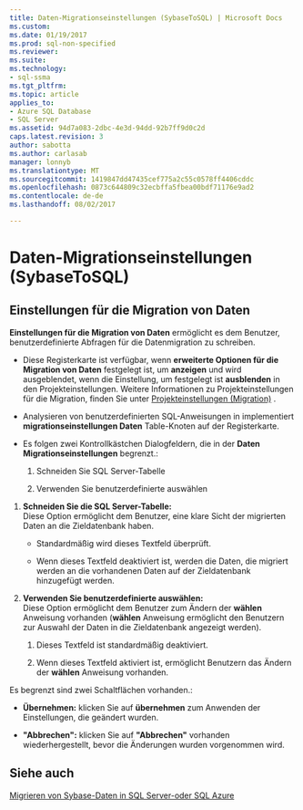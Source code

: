 ```yaml
---
title: Daten-Migrationseinstellungen (SybaseToSQL) | Microsoft Docs
ms.custom: 
ms.date: 01/19/2017
ms.prod: sql-non-specified
ms.reviewer: 
ms.suite: 
ms.technology:
- sql-ssma
ms.tgt_pltfrm: 
ms.topic: article
applies_to:
- Azure SQL Database
- SQL Server
ms.assetid: 94d7a083-2dbc-4e3d-94dd-92b7ff9d0c2d
caps.latest.revision: 3
author: sabotta
ms.author: carlasab
manager: lonnyb
ms.translationtype: MT
ms.sourcegitcommit: 1419847dd47435cef775a2c55c0578ff4406cddc
ms.openlocfilehash: 0873c644809c32ecbffa5fbea00bdf71176e9ad2
ms.contentlocale: de-de
ms.lasthandoff: 08/02/2017

---
```

# <a name="data-migration-settings-sybasetosql"></a>Daten-Migrationseinstellungen (SybaseToSQL)
  
## <a name="data-migration-settings"></a>Einstellungen für die Migration von Daten  
**Einstellungen für die Migration von Daten** ermöglicht es dem Benutzer, benutzerdefinierte Abfragen für die Datenmigration zu schreiben.  
  
-   Diese Registerkarte ist verfügbar, wenn **erweiterte Optionen für die Migration von Daten** festgelegt ist, um **anzeigen** und wird ausgeblendet, wenn die Einstellung, um festgelegt ist **ausblenden** in den Projekteinstellungen. Weitere Informationen zu Projekteinstellungen für die Migration, finden Sie unter [Projekteinstellungen (Migration)](http://msdn.microsoft.com/en-us/82f8857f-7ab1-4738-ab6e-b1e95ea94924) .  
  
-   Analysieren von benutzerdefinierten SQL-Anweisungen in implementiert **migrationseinstellungen Daten** Table-Knoten auf der Registerkarte.  
  
-   Es folgen zwei Kontrollkästchen Dialogfeldern, die in der **Daten Migrationseinstellungen** begrenzt.:  
  
    1.  Schneiden Sie SQL Server-Tabelle  
  
    2.  Verwenden Sie benutzerdefinierte auswählen  
  
1.  **Schneiden Sie die SQL Server-Tabelle:**  
     Diese Option ermöglicht dem Benutzer, eine klare Sicht der migrierten Daten an die Zieldatenbank haben.  
  
    -   Standardmäßig wird dieses Textfeld überprüft.  
  
    -   Wenn dieses Textfeld deaktiviert ist, werden die Daten, die migriert werden an die vorhandenen Daten auf der Zieldatenbank hinzugefügt werden.  
  
2.  **Verwenden Sie benutzerdefinierte auswählen:**  
     Diese Option ermöglicht dem Benutzer zum Ändern der **wählen** Anweisung vorhanden (**wählen** Anweisung ermöglicht den Benutzern zur Auswahl der Daten in die Zieldatenbank angezeigt werden).  
  
    1.  Dieses Textfeld ist standardmäßig deaktiviert.  
  
    2.  Wenn dieses Textfeld aktiviert ist, ermöglicht Benutzern das Ändern der **wählen** Anweisung vorhanden.  
  
Es begrenzt sind zwei Schaltflächen vorhanden.:  
  
-   **Übernehmen:** klicken Sie auf **übernehmen** zum Anwenden der Einstellungen, die geändert wurden.  
  
-   **"Abbrechen":** klicken Sie auf **"Abbrechen"** vorhanden wiederhergestellt, bevor die Änderungen wurden vorgenommen wird.  
  
## <a name="see-also"></a>Siehe auch  
[Migrieren von Sybase-Daten in SQL Server-oder SQL Azure](http://msdn.microsoft.com/en-us/54a39f5e-9250-4387-a3ae-eae47c799811)  
  

